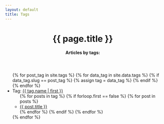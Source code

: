```yaml
---
layout: default
title: Tags
---
```


<header id="post-header">
    <h1 id="post-title">{{ page.title }}</h1>
    <h4 id="post-subtitle">Articles by tags:</h4>
</header>

<div id="post-content">
  <ul>
  {% for post_tag in site.tags %}
    {% for data_tag in site.data.tags %}
      {% if data_tag.slug == post_tag %}
          {% assign tag = data_tag %}
      {% endif %}
    {% endfor %}
    <li>Tag: <a name="{{ tag.name | first }}" href="{{ site.baseurl }}/{{ tag.slug | first }}">{{ tag.name | first }}</a>
      <ul>
      {% for posts in tag %}
        {% if forloop.first == false %}
          {% for post in posts %}
            <li><a href="{{ site.baseurl }}{{ post.url }}">{{ post.title }}</a></li>
          {% endfor %}
        {% endif %}
      {% endfor %}
      </ul>
    </li>
  {% endfor %}
  </ul>
</div>